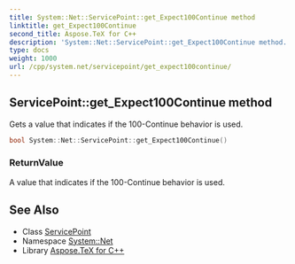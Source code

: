 ```yaml
---
title: System::Net::ServicePoint::get_Expect100Continue method
linktitle: get_Expect100Continue
second_title: Aspose.TeX for C++
description: 'System::Net::ServicePoint::get_Expect100Continue method. Gets a value that indicates if the 100-Continue behavior is used in C++.'
type: docs
weight: 1000
url: /cpp/system.net/servicepoint/get_expect100continue/
---
```

## ServicePoint::get_Expect100Continue method


Gets a value that indicates if the 100-Continue behavior is used.

```cpp
bool System::Net::ServicePoint::get_Expect100Continue()
```


### ReturnValue

A value that indicates if the 100-Continue behavior is used.

## See Also

* Class [ServicePoint](../)
* Namespace [System::Net](../../)
* Library [Aspose.TeX for C++](../../../)
